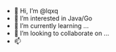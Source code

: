 - 👋 Hi, I’m @lqxq
- 👀 I’m interested in Java/Go
- 🌱 I’m currently learning ...
- 💞️ I’m looking to collaborate on ...
- 📫 
<!---
lqxq/lqxq is a ✨ special ✨ repository because its `README.md` (this file) appears on your GitHub profile.
You can click the Preview link to take a look at your changes.
--->
